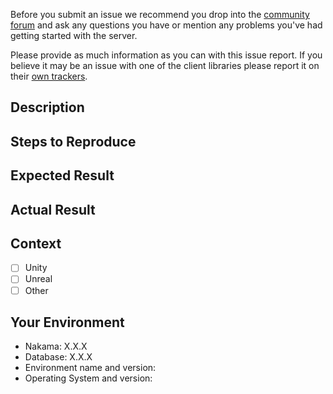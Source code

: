 Before you submit an issue we recommend you drop into the [community forum](https://forum.heroiclabs.com) and ask any questions you have or mention any problems you've had getting started with the server.

Please provide as much information as you can with this issue report. If you believe it may be an issue with one of the client libraries please report it on their [own trackers](https://github.com/talktonpc?utf8=%E2%9C%93&q=nakama%20AND%20sdk&type=&language=).

## Description
<!--- Example: Error thrown when Unity client fetches a user's friends. -->

## Steps to Reproduce
<!---
Example:
1. Register a new user
2. Connect to server socket
3. Send message to fetch current user's friends
4. Errors reported to client and in server logs
-->

## Expected Result
<!--- Example: No error is thrown and results are returned by server. -->

## Actual Result
<!--- Example: Error is thrown with stacktrace in logs. -->

## Context
<!-- Which client did you use? -->
- [ ] Unity
- [ ] Unreal
- [ ] Other

## Your Environment
<!---
`nakama --version` will show the version of the server.
-->
- Nakama: X.X.X
- Database: X.X.X
- Environment name and version:
- Operating System and version:
